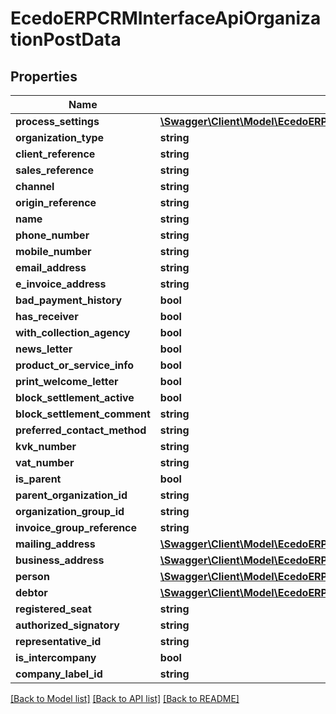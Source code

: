 # EcedoERPCRMInterfaceApiOrganizationPostData

## Properties
Name | Type | Description | Notes
------------ | ------------- | ------------- | -------------
**process_settings** | [**\Swagger\Client\Model\EcedoERPCRMInterfaceApiOrganizationPostDataProcessSettingsPostData**](EcedoERPCRMInterfaceApiOrganizationPostDataProcessSettingsPostData.md) |  | [optional] 
**organization_type** | **string** |  | [optional] 
**client_reference** | **string** |  | [optional] 
**sales_reference** | **string** |  | [optional] 
**channel** | **string** |  | [optional] 
**origin_reference** | **string** |  | [optional] 
**name** | **string** |  | [optional] 
**phone_number** | **string** |  | [optional] 
**mobile_number** | **string** |  | [optional] 
**email_address** | **string** |  | [optional] 
**e_invoice_address** | **string** |  | [optional] 
**bad_payment_history** | **bool** |  | [optional] 
**has_receiver** | **bool** |  | [optional] 
**with_collection_agency** | **bool** |  | [optional] 
**news_letter** | **bool** |  | [optional] 
**product_or_service_info** | **bool** |  | [optional] 
**print_welcome_letter** | **bool** |  | [optional] 
**block_settlement_active** | **bool** |  | [optional] 
**block_settlement_comment** | **string** |  | [optional] 
**preferred_contact_method** | **string** |  | [optional] 
**kvk_number** | **string** |  | [optional] 
**vat_number** | **string** |  | [optional] 
**is_parent** | **bool** |  | [optional] 
**parent_organization_id** | **string** |  | [optional] 
**organization_group_id** | **string** |  | [optional] 
**invoice_group_reference** | **string** |  | [optional] 
**mailing_address** | [**\Swagger\Client\Model\EcedoERPCRMInterfaceApiAddressPostData**](EcedoERPCRMInterfaceApiAddressPostData.md) |  | [optional] 
**business_address** | [**\Swagger\Client\Model\EcedoERPCRMInterfaceApiAddressPostData**](EcedoERPCRMInterfaceApiAddressPostData.md) |  | [optional] 
**person** | [**\Swagger\Client\Model\EcedoERPCRMInterfaceApiPersonPostData**](EcedoERPCRMInterfaceApiPersonPostData.md) |  | [optional] 
**debtor** | [**\Swagger\Client\Model\EcedoERPCRMInterfaceApiDebtorPostData**](EcedoERPCRMInterfaceApiDebtorPostData.md) |  | [optional] 
**registered_seat** | **string** |  | [optional] 
**authorized_signatory** | **string** |  | [optional] 
**representative_id** | **string** |  | [optional] 
**is_intercompany** | **bool** |  | [optional] 
**company_label_id** | **string** |  | [optional] 

[[Back to Model list]](../README.md#documentation-for-models) [[Back to API list]](../README.md#documentation-for-api-endpoints) [[Back to README]](../README.md)


